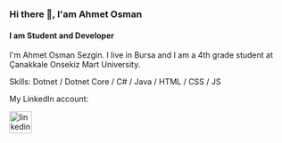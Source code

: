          
### Hi there 👋, I'am Ahmet Osman
#### I am Student and Developer


I'm Ahmet Osman Sezgin. I live in Bursa and I am a 4th grade student at Çanakkale Onsekiz Mart University. 


Skills: Dotnet / Dotnet Core / C# / Java / HTML / CSS / JS 


My LinkedIn account: 

[<img src='https://cdn.jsdelivr.net/npm/simple-icons@3.0.1/icons/linkedin.svg' alt='linkedin' height='40'>](https://www.linkedin.com/in/ahmet-osman-sezgin-9836761b1/) 

